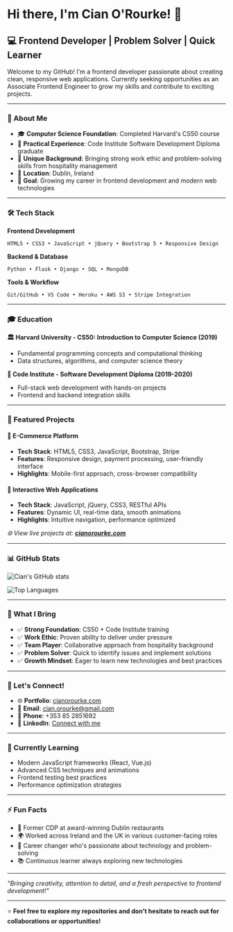 # Hi there, I'm Cian O'Rourke! 👋

## 💻 Frontend Developer | Problem Solver | Quick Learner

Welcome to my GitHub! I'm a frontend developer passionate about creating clean, responsive web applications. Currently seeking opportunities as an Associate Frontend Engineer to grow my skills and contribute to exciting projects.

---

### 🚀 About Me

- 🎓 **Computer Science Foundation**: Completed Harvard's CS50 course
- 💼 **Practical Experience**: Code Institute Software Development Diploma graduate
- 🌟 **Unique Background**: Bringing strong work ethic and problem-solving skills from hospitality management
- 📍 **Location**: Dublin, Ireland
- 🎯 **Goal**: Growing my career in frontend development and modern web technologies

---

### 🛠️ Tech Stack

**Frontend Development**
```
HTML5 • CSS3 • JavaScript • jQuery • Bootstrap 5 • Responsive Design
```

**Backend & Database**
```
Python • Flask • Django • SQL • MongoDB
```

**Tools & Workflow**
```
Git/GitHub • VS Code • Heroku • AWS S3 • Stripe Integration
```

---

### 🎓 Education

**🏛️ Harvard University - CS50: Introduction to Computer Science (2019)**
- Fundamental programming concepts and computational thinking
- Data structures, algorithms, and computer science theory

**🎯 Code Institute - Software Development Diploma (2019-2020)**
- Full-stack web development with hands-on projects
- Frontend and backend integration skills

---

### 🌟 Featured Projects

#### 🛒 **E-Commerce Platform**
- **Tech Stack**: HTML5, CSS3, JavaScript, Bootstrap, Stripe
- **Features**: Responsive design, payment processing, user-friendly interface
- **Highlights**: Mobile-first approach, cross-browser compatibility

#### 📱 **Interactive Web Applications** 
- **Tech Stack**: JavaScript, jQuery, CSS3, RESTful APIs
- **Features**: Dynamic UI, real-time data, smooth animations
- **Highlights**: Intuitive navigation, performance optimized

*🌐 View live projects at: **[cianorourke.com](http://cianorourke.com)***

---

### 📊 GitHub Stats

![Cian's GitHub stats](https://github-readme-stats.vercel.app/api?username=YOURUSERNAME&show_icons=true&theme=default)

![Top Languages](https://github-readme-stats.vercel.app/api/top-langs/?username=YOURUSERNAME&layout=compact&theme=default)

---

### 🎯 What I Bring

- ✅ **Strong Foundation**: CS50 + Code Institute training
- ✅ **Work Ethic**: Proven ability to deliver under pressure
- ✅ **Team Player**: Collaborative approach from hospitality background
- ✅ **Problem Solver**: Quick to identify issues and implement solutions
- ✅ **Growth Mindset**: Eager to learn new technologies and best practices

---

### 🔗 Let's Connect!

- 🌐 **Portfolio**: [cianorourke.com](http://cianorourke.com)
- 📧 **Email**: cian.orourke@gmail.com
- 📱 **Phone**: +353 85 2851692
- 💼 **LinkedIn**: [Connect with me](https://www.linkedin.com/in/cian-o-rourke-8ba03a14a/)

---

### 🌱 Currently Learning

- Modern JavaScript frameworks (React, Vue.js)
- Advanced CSS techniques and animations
- Frontend testing best practices
- Performance optimization strategies

---

### ⚡ Fun Facts

- 🍳 Former CDP at award-winning Dublin restaurants
- 🌍 Worked across Ireland and the UK in various customer-facing roles
- 🎯 Career changer who's passionate about technology and problem-solving
- 📚 Continuous learner always exploring new technologies

---

*"Bringing creativity, attention to detail, and a fresh perspective to frontend development!"*

---

⭐ **Feel free to explore my repositories and don't hesitate to reach out for collaborations or opportunities!**
